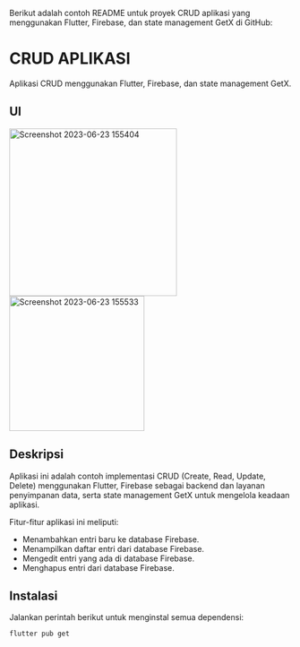 Berikut adalah contoh README untuk proyek CRUD aplikasi yang menggunakan Flutter, Firebase, dan state management GetX di GitHub:

# CRUD APLIKASI

Aplikasi CRUD menggunakan Flutter, Firebase, dan state management GetX.

## UI
<img width="299" alt="Screenshot 2023-06-23 155404" src="https://github.com/CallMeSahril/crud_aplikasi/assets/103849124/a4fbb854-8ca6-47c1-82c3-39e9dd23d12a">
<img width="241" alt="Screenshot 2023-06-23 155533" src="https://github.com/CallMeSahril/crud_aplikasi/assets/103849124/43887e7a-8661-476b-a73d-b07636a3373d">


## Deskripsi

Aplikasi ini adalah contoh implementasi CRUD (Create, Read, Update, Delete) menggunakan Flutter, Firebase sebagai backend dan layanan penyimpanan data, serta state management GetX untuk mengelola keadaan aplikasi.

Fitur-fitur aplikasi ini meliputi:

- Menambahkan entri baru ke database Firebase.
- Menampilkan daftar entri dari database Firebase.
- Mengedit entri yang ada di database Firebase.
- Menghapus entri dari database Firebase.

## Instalasi



 Jalankan perintah berikut untuk menginstal semua dependensi:

   ```
   flutter pub get
   ```
